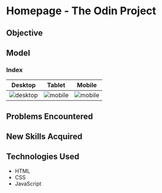 # Homepage - The Odin Project

## Objective


## Model 
### Index
|  Desktop    | Tablet    | Mobile    |
|-------------|-----------|-----------|
| ![desktop]()|![mobile]()|![mobile]()|


## Problems Encountered


## New Skills Acquired


## Technologies Used
- HTML
- CSS
- JavaScript

